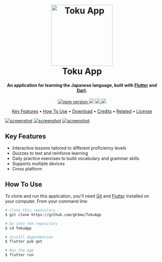 <h1 align="center">
  <br>
  <a href="https://github.com/gh3ma/TokuApp"><img src="https://path-to-your-app-logo.png" alt="Toku App" width="200"></a>
  <br>
  Toku App
  <br>
</h1>

<h4 align="center">An application for learning the Japanese language, built with <a href="https://flutter.dev" target="_blank">Flutter</a> and <a href="https://dart.dev" target="_blank">Dart</a>.</h4>

<p align="center">
  <a href="https://badge.fury.io/for/js/TokuApp">
    <img src="https://badge.fury.io/js/TokuApp.svg"
         alt="npm version">
  </a>
  <a href="https://gitter.im/gh3ma/TokuApp"><img src="https://badges.gitter.im/gh3ma/TokuApp.svg"></a>
  <a href="https://saythanks.io/to/your-email@example.com">
      <img src="https://img.shields.io/badge/SayThanks.io-%E2%98%BC-1EAEDB.svg">
  </a>
  <a href="https://www.paypal.me/YourPaypal">
    <img src="https://img.shields.io/badge/$-donate-ff69b4.svg?maxAge=2592000&amp;style=flat">
  </a>
</p>

<p align="center">
  <a href="#key-features">Key Features</a> •
  <a href="#how-to-use">How To Use</a> •
  <a href="#download">Download</a> •
  <a href="#credits">Credits</a> •
  <a href="#related">Related</a> •
  <a href="#license">License</a>
</p>

[![screenshot](https://path-to-your-app-screenshot.png)](https://github.com/gh3ma/tokuApp/blob/main/screenshots/1.png)
[![screenshot](https://path-to-your-app-screenshot.png)](https://github.com/gh3ma/tokuApp/blob/main/screenshots/2.png)
[![screenshot](https://path-to-your-app-screenshot.png)](https://github.com/gh3ma/tokuApp/blob/main/screenshots/3.png)




## Key Features

* Interactive lessons tailored to different proficiency levels
* Quizzes to test and reinforce learning
* Daily practice exercises to build vocabulary and grammar skills
* Supports multiple devices
* Cross platform

## How To Use

To clone and run this application, you'll need [Git](https://git-scm.com) and [Flutter](https://flutter.dev) installed on your computer. From your command line:

```bash
# Clone this repository
$ git clone https://github.com/gh3ma/TokuApp

# Go into the repository
$ cd TokuApp

# Install dependencies
$ flutter pub get

# Run the app
$ flutter run
